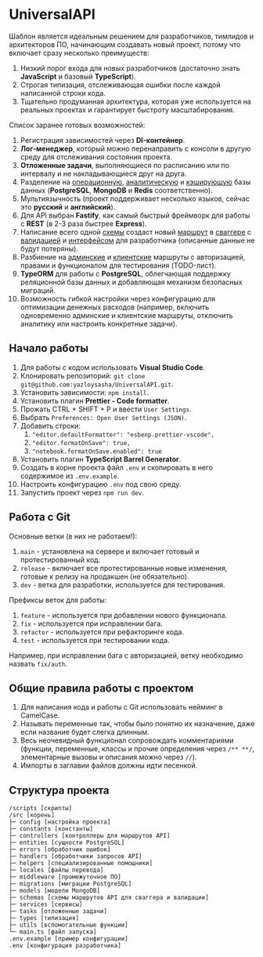 # UniversalAPI
Шаблон является идеальным решением для разработчиков, тимлидов и архитекторов ПО, начинающим создавать новый проект, потому что включает сразу несколько преимуществ:
1. Низкий порог входа для новых разработчиков (достаточно знать **JavaScript** и базовый **TypeScript**).
2. Строгая типизация, отслеживающая ошибки после каждой написанной строки кода.
3. Тщательно продуманная архитектура, которая уже используется на реальных проектах и гарантирует быстроту масштабирования.

Список заранее готовых возможностей:
1. Регистрация зависимостей через **DI-контейнер**.
2. **Лог-менеджер**, который можно перенаправить с консоли в другую среду для отслеживания состояния проекта.
3. **Отложенные задачи**, выполняющиеся по расписанию или по интервалу и не накладывающиеся друг на друга.
4. Разделение на <ins>операционную</ins>, <ins>аналитическую</ins> и <ins>кэширующую</ins> базы данных (**PostgreSQL**, **MongoDB** и **Redis** соответственно).
5. Мультиязычность (проект поддерживает несколько языков, сейчас это **русский** и **английский**).
6. Для API выбран **Fastify**, как самый быстрый фреймворк для работы с **REST** (в 2-3 раза быстрее **Express**).
7. Написание всего одной <ins>схемы</ins> создаст новый <ins>маршрут</ins> в <ins>сваггере</ins> с <ins>валидацией</ins> и <ins>интерфейсом</ins> для разработчика (описанные данные не будут потеряны).
8. Разбиение на <ins>админские</ins> и <ins>клиентские</ins> маршруты с авторизацией, правами и функционалом для тестирования (TODO-лист).
9. **TypeORM** для работы с **PostgreSQL**, облегчающая поддержку реляционной базы данных и добавляющая механизм безопасных миграций.
10. Возможность гибкой настройки через конфигурацию для оптимизации денежных расходов (например, включить одновременно админские и клиентские маршруты, отключить аналитику или настроить конкретные задачи).

## Начало работы
1. Для работы с кодом использовать **Visual Studio Code**.
2. Клонировать репозиторий: `git clone git@github.com:yazloysasha/UniversalAPI.git`.
3. Установить зависимости: `npm install`.
4. Установить плагин **Prettier - Code formatter**.
5. Прожать CTRL + SHIFT + P и ввести `User Settings`.
6. Выбрать `Preferences: Open User Settings (JSON)`.
7. Добавить строки:
    1. `"editor.defaultFormatter": "esbenp.prettier-vscode",`
    2. `"editor.formatOnSave": true,`
    3. `"notebook.formatOnSave.enabled": true`
8. Установить плагин **TypeScript Barrel Generator**.
9. Создать в корне проекта файл `.env` и скопировать в него содержимое из `.env.example`.
10. Настроить конфигурацию `.env` под свою среду.
11. Запустить проект через `npm run dev`.

## Работа с Git
Основные ветки (в них не работаем!):
1. `main` - установлена на сервере и включает готовый и протестированный код.
2. `release` - включает все протестированные новые изменения, готовые к релизу на продакшен (не обязательно).
3. `dev` - ветка для разработки, используется для тестирования.

Префиксы веток для работы:
1. `feature` - используется при добавлении нового функционала.
2. `fix` - используется при исправлении бага.
3. `refactor` - используется при рефакторинге кода.
4. `test` - используется при тестировании кода.

Например, при исправлении бага с авторизацией, ветку необходимо назвать `fix/auth`.

## Общие правила работы с проектом
1. Для написания кода и работы с Git использовать нейминг в CamelCase.
2. Называть переменные так, чтобы было понятно их назначение, даже если название будет слегка длинным.
3. Весь неочевидный функционал сопровождать комментариями (функции, переменные, классы и прочие определения через `/** **/`, элементарные вызовы и описания можно через `//`).
4. Импорты в заглавии файлов должны идти лесенкой.

## Структура проекта
```
/scripts [скрипты]
/src [корень]
├─ config [настройка проекта]
├─ constants [константы]
├─ controllers [контроллеры для маршрутов API]
├─ entities [сущности PostgreSQL]
├─ errors [обработчик ошибок]
├─ handlers [обработчики запросов API]
├─ helpers [специализированные помощники]
├─ locales [файлы перевода]
├─ middleware [промежуточное ПО]
├─ migrations [миграции PostgreSQL]
├─ models [модели MongoDB]
├─ schemas [схемы маршрутов API для сваггера и валидации]
├─ services [сервисы]
├─ tasks [отложенные задачи]
├─ types [типизация]
├─ utils [вспомогательные функции]
└─ main.ts [файл запуска]
.env.example [пример конфигурации]
.env [конфигурация разработчика]
```
